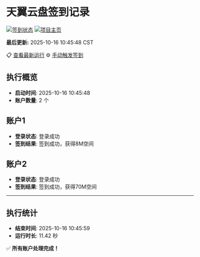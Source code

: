 # 天翼云盘签到记录

[![签到状态](https://github.com/xdrive5/cloud9/actions/workflows/main.yml/badge.svg)](https://github.com/xdrive5/cloud9/actions/workflows/main.yml) [![项目主页](https://img.shields.io/badge/GitHub-项目主页-blue?logo=github)](https://github.com/xdrive5/cloud9)

**最后更新:** 2025-10-16 10:45:48 CST

📋 [查看最新运行](https://github.com/xdrive5/cloud9/actions/runs/18548662379) ⚙️ [手动触发签到](https://github.com/xdrive5/cloud9/actions/workflows/main.yml)

## 执行概览
- **启动时间**: 2025-10-16 10:45:48
- **账户数量**: 2 个

## 账户1
- **登录状态**: 登录成功
- **签到结果**: 签到成功，获得8M空间

## 账户2
- **登录状态**: 登录成功
- **签到结果**: 签到成功，获得70M空间

---
## 执行统计
- **结束时间**: 2025-10-16 10:45:59
- **运行时长**: 11.42 秒

✅ **所有账户处理完成！**
